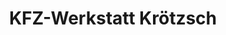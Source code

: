 ---
title: "KFZ-Werkstatt Krötzsch"
url: /groitzsch/kfz-werkstatt-kroetzsch/
shop: Autowerkstatt
---
